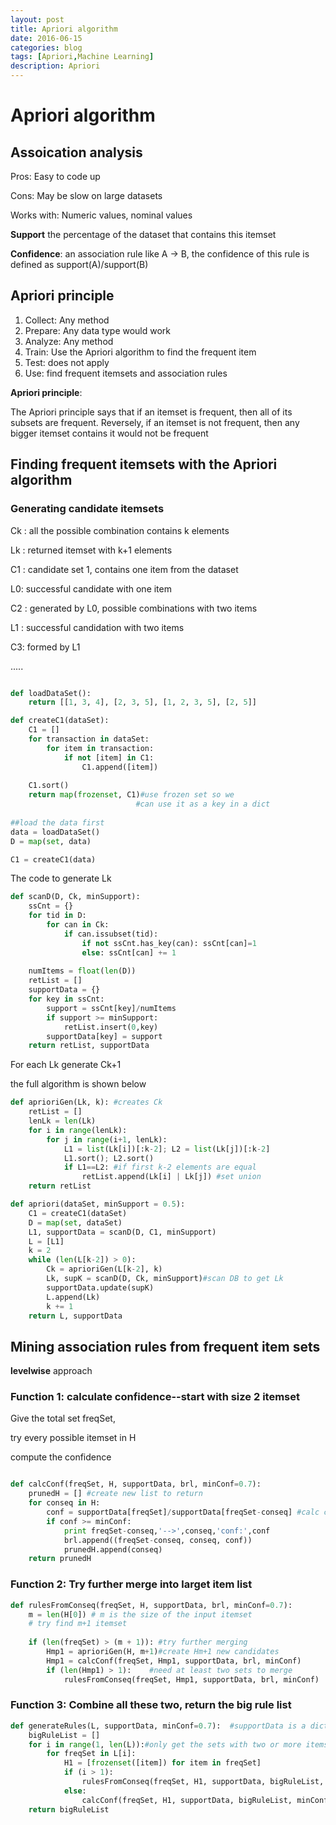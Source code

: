 ```yaml
---
layout: post
title: Apriori algorithm
date: 2016-06-15
categories: blog
tags: [Apriori,Machine Learning]
description: Apriori
---
```




# Apriori algorithm

## Assoication analysis

Pros: Easy to code up

Cons: May be slow on large datasets

Works with: Numeric values, nominal values


**Support** the percentage of the dataset that contains this itemset

**Confidence**: an association rule like A -> B, the confidence of this rule is defined as  support(A)/support(B)

## Apriori principle

1. Collect: Any method
2. Prepare: Any data type would work 
3. Analyze: Any method
4. Train: Use the Apriori algorithm to find the frequent item
5. Test: does not apply
6. Use: find frequent itemsets and association rules


**Apriori principle**:

The Apriori principle says that if an itemset is frequent, then all of its subsets are frequent. Reversely, if an itemset is not frequent, then any bigger itemset contains it would not be frequent

## Finding frequent itemsets with the Apriori algorithm

### Generating candidate itemsets

Ck : all the possible combination contains k elements

Lk : returned itemset with k+1 elements



C1 : candidate set 1, contains one item from the dataset

L0: successful candidate with one item


C2 : generated by L0, possible combinations with two items

L1 : successful candidation with two items

C3: formed by L1

.....

```Python

def loadDataSet():
    return [[1, 3, 4], [2, 3, 5], [1, 2, 3, 5], [2, 5]]

def createC1(dataSet):
    C1 = []
    for transaction in dataSet:
        for item in transaction:
            if not [item] in C1:
                C1.append([item])
                
    C1.sort()
    return map(frozenset, C1)#use frozen set so we
                            #can use it as a key in a dict    
                            
##load the data first
data = loadDataSet()
D = map(set, data)

C1 = createC1(data)

```

The code to generate Lk


```Python
def scanD(D, Ck, minSupport):
    ssCnt = {}
    for tid in D:
        for can in Ck:
            if can.issubset(tid):
                if not ssCnt.has_key(can): ssCnt[can]=1
                else: ssCnt[can] += 1
                    
    numItems = float(len(D))
    retList = []
    supportData = {}
    for key in ssCnt:
        support = ssCnt[key]/numItems
        if support >= minSupport:
            retList.insert(0,key)
        supportData[key] = support
    return retList, supportData

```

For each Lk generate Ck+1

the full algorithm is shown below

```Python
def aprioriGen(Lk, k): #creates Ck
    retList = []
    lenLk = len(Lk)
    for i in range(lenLk):
        for j in range(i+1, lenLk): 
            L1 = list(Lk[i])[:k-2]; L2 = list(Lk[j])[:k-2]
            L1.sort(); L2.sort()
            if L1==L2: #if first k-2 elements are equal
                retList.append(Lk[i] | Lk[j]) #set union
    return retList

def apriori(dataSet, minSupport = 0.5):
    C1 = createC1(dataSet)
    D = map(set, dataSet)
    L1, supportData = scanD(D, C1, minSupport)
    L = [L1]
    k = 2
    while (len(L[k-2]) > 0):
        Ck = aprioriGen(L[k-2], k)
        Lk, supK = scanD(D, Ck, minSupport)#scan DB to get Lk
        supportData.update(supK)
        L.append(Lk)
        k += 1
    return L, supportData

```

## Mining association rules from frequent item sets

**levelwise** approach



### Function 1: calculate confidence--start with size 2 itemset

Give the total set freqSet,

try every possible itemset in H

compute the confidence


```Python

def calcConf(freqSet, H, supportData, brl, minConf=0.7):
    prunedH = [] #create new list to return
    for conseq in H:
        conf = supportData[freqSet]/supportData[freqSet-conseq] #calc confidence
        if conf >= minConf: 
            print freqSet-conseq,'-->',conseq,'conf:',conf
            brl.append((freqSet-conseq, conseq, conf))
            prunedH.append(conseq)
    return prunedH

```


### Function 2: Try further merge into larget item list

```Python
def rulesFromConseq(freqSet, H, supportData, brl, minConf=0.7):
    m = len(H[0]) # m is the size of the input itemset
    # try find m+1 itemset 
    
    if (len(freqSet) > (m + 1)): #try further merging
        Hmp1 = aprioriGen(H, m+1)#create Hm+1 new candidates
        Hmp1 = calcConf(freqSet, Hmp1, supportData, brl, minConf)
        if (len(Hmp1) > 1):    #need at least two sets to merge
            rulesFromConseq(freqSet, Hmp1, supportData, brl, minConf)
```

### Function 3: Combine all these two, return the big rule list


```Python
def generateRules(L, supportData, minConf=0.7):  #supportData is a dict coming from scanD
    bigRuleList = []
    for i in range(1, len(L)):#only get the sets with two or more items
        for freqSet in L[i]:
            H1 = [frozenset([item]) for item in freqSet]
            if (i > 1):
                rulesFromConseq(freqSet, H1, supportData, bigRuleList, minConf)
            else:
                calcConf(freqSet, H1, supportData, bigRuleList, minConf)
    return bigRuleList         




```
